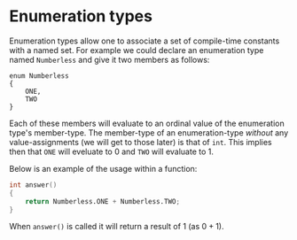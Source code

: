 Enumeration types
=================

Enumeration types allow one to associate a set of compile-time constants with a named set. For
example we could declare an enumeration type named `Numberless` and give it two members as follows:

```{.d}
enum Numberless
{
	ONE,
	TWO
}
```

Each of these members will evaluate to an ordinal value of the enumeration type's member-type. The
member-type of an enumeration-type _without_ any value-assignments (we will get to those later) is
that of `int`. This implies then that `ONE` will eveluate to $0$ and `TWO` will
evaluate to $1$.

Below is an example of the usage within a function:

```{.d .numberLines}
int answer()
{
    return Numberless.ONE + Numberless.TWO;
}
```

When `answer()` is called it will return a result of $1$ (as $0+1$).
